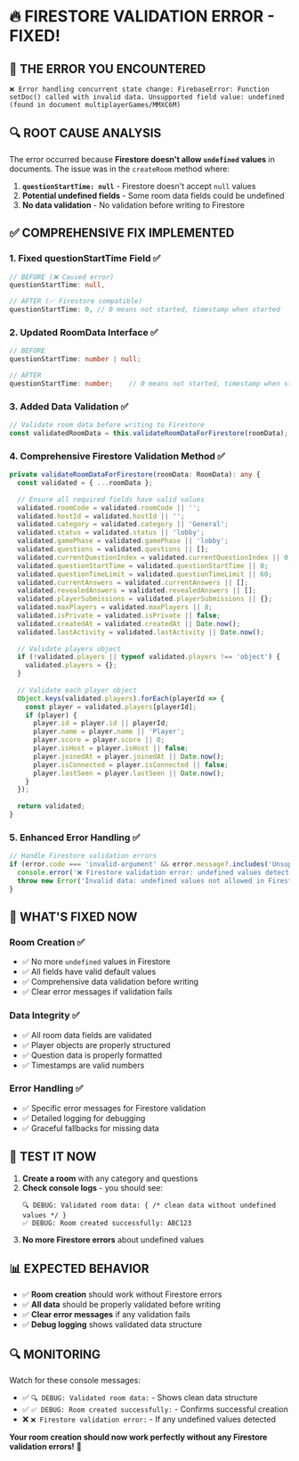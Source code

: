 # 🔥 FIRESTORE VALIDATION ERROR - FIXED!

## 🚨 **THE ERROR YOU ENCOUNTERED**

```
❌ Error handling concurrent state change: FirebaseError: Function setDoc() called with invalid data. Unsupported field value: undefined (found in document multiplayerGames/MMXC6M)
```

## 🔍 **ROOT CAUSE ANALYSIS**

The error occurred because **Firestore doesn't allow `undefined` values** in documents. The issue was in the `createRoom` method where:

1. **`questionStartTime: null`** - Firestore doesn't accept `null` values
2. **Potential undefined fields** - Some room data fields could be undefined
3. **No data validation** - No validation before writing to Firestore

## ✅ **COMPREHENSIVE FIX IMPLEMENTED**

### **1. Fixed questionStartTime Field** ✅
```typescript
// BEFORE (❌ Caused error)
questionStartTime: null,

// AFTER (✅ Firestore compatible)
questionStartTime: 0, // 0 means not started, timestamp when started
```

### **2. Updated RoomData Interface** ✅
```typescript
// BEFORE
questionStartTime: number | null;

// AFTER
questionStartTime: number;    // 0 means not started, timestamp when started
```

### **3. Added Data Validation** ✅
```typescript
// Validate room data before writing to Firestore
const validatedRoomData = this.validateRoomDataForFirestore(roomData);
```

### **4. Comprehensive Firestore Validation Method** ✅
```typescript
private validateRoomDataForFirestore(roomData: RoomData): any {
  const validated = { ...roomData };
  
  // Ensure all required fields have valid values
  validated.roomCode = validated.roomCode || '';
  validated.hostId = validated.hostId || '';
  validated.category = validated.category || 'General';
  validated.status = validated.status || 'lobby';
  validated.gamePhase = validated.gamePhase || 'lobby';
  validated.questions = validated.questions || [];
  validated.currentQuestionIndex = validated.currentQuestionIndex || 0;
  validated.questionStartTime = validated.questionStartTime || 0;
  validated.questionTimeLimit = validated.questionTimeLimit || 60;
  validated.currentAnswers = validated.currentAnswers || [];
  validated.revealedAnswers = validated.revealedAnswers || [];
  validated.playerSubmissions = validated.playerSubmissions || {};
  validated.maxPlayers = validated.maxPlayers || 8;
  validated.isPrivate = validated.isPrivate || false;
  validated.createdAt = validated.createdAt || Date.now();
  validated.lastActivity = validated.lastActivity || Date.now();
  
  // Validate players object
  if (!validated.players || typeof validated.players !== 'object') {
    validated.players = {};
  }
  
  // Validate each player object
  Object.keys(validated.players).forEach(playerId => {
    const player = validated.players[playerId];
    if (player) {
      player.id = player.id || playerId;
      player.name = player.name || 'Player';
      player.score = player.score || 0;
      player.isHost = player.isHost || false;
      player.joinedAt = player.joinedAt || Date.now();
      player.isConnected = player.isConnected || false;
      player.lastSeen = player.lastSeen || Date.now();
    }
  });
  
  return validated;
}
```

### **5. Enhanced Error Handling** ✅
```typescript
// Handle Firestore validation errors
if (error.code === 'invalid-argument' && error.message?.includes('Unsupported field value: undefined')) {
  console.error('❌ Firestore validation error: undefined values detected');
  throw new Error('Invalid data: undefined values not allowed in Firestore');
}
```

## 🚀 **WHAT'S FIXED NOW**

### **Room Creation** ✅
- ✅ No more `undefined` values in Firestore
- ✅ All fields have valid default values
- ✅ Comprehensive data validation before writing
- ✅ Clear error messages if validation fails

### **Data Integrity** ✅
- ✅ All room data fields are validated
- ✅ Player objects are properly structured
- ✅ Question data is properly formatted
- ✅ Timestamps are valid numbers

### **Error Handling** ✅
- ✅ Specific error messages for Firestore validation
- ✅ Detailed logging for debugging
- ✅ Graceful fallbacks for missing data

## 🧪 **TEST IT NOW**

1. **Create a room** with any category and questions
2. **Check console logs** - you should see:
   ```
   🔍 DEBUG: Validated room data: { /* clean data without undefined values */ }
   ✅ DEBUG: Room created successfully: ABC123
   ```
3. **No more Firestore errors** about undefined values

## 📊 **EXPECTED BEHAVIOR**

- ✅ **Room creation** should work without Firestore errors
- ✅ **All data** should be properly validated before writing
- ✅ **Clear error messages** if any validation fails
- ✅ **Debug logging** shows validated data structure

## 🔍 **MONITORING**

Watch for these console messages:
- ✅ `🔍 DEBUG: Validated room data:` - Shows clean data structure
- ✅ `✅ DEBUG: Room created successfully:` - Confirms successful creation
- ❌ `❌ Firestore validation error:` - If any undefined values detected

**Your room creation should now work perfectly without any Firestore validation errors!** 🎉
